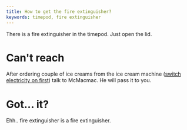 ```yaml
---
title: How to get the fire extinguisher?
keywords: timepod, fire extinguisher
---
```


There is a fire extinguisher in the timepod. Just open the lid.

# Can't reach
After ordering couple of ice creams from the ice cream machine ([switch electricity on first](025-electricity.md)) talk to McMacmac. He will pass it to you.

# Got... it?
Ehh.. fire extinguisher is a fire extinguisher.
